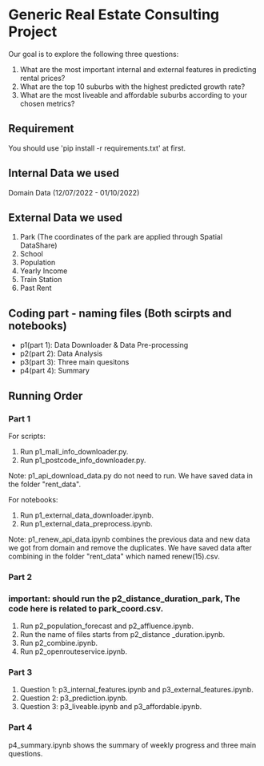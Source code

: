 # Generic Real Estate Consulting Project

Our goal is to explore the following three questions:

1. What are the most important internal and external features in predicting rental prices?
2. What are the top 10 suburbs with the highest predicted growth rate?
3. What are the most liveable and affordable suburbs according to your chosen metrics?

## Requirement

You should use 'pip install -r requirements.txt' at first.

## Internal Data we used

Domain Data (12/07/2022 - 01/10/2022)

## External Data we used

1. Park (The coordinates of the park are applied through Spatial DataShare)
2. School
3. Population
4. Yearly Income
5. Train Station
6. Past Rent

## Coding part - naming files (Both scirpts and notebooks)

- p1(part 1): Data Downloader & Data Pre-processing
- p2(part 2): Data Analysis
- p3(part 3): Three main quesitons
- p4(part 4): Summary
  
## Running Order

### Part 1

For scripts:

1. Run p1_mall_info_downloader.py.
2. Run p1_postcode_info_downloader.py.

Note: p1_api_download_data.py do not need to run. We have saved data in the folder "rent_data".

For notebooks:

1. Run p1_external_data_downloader.ipynb.
2. Run p1_external_data_preprocess.ipynb.

Note: p1_renew_api_data.ipynb combines the previous data and new data we got from domain and remove the duplicates. We have saved data after combining in the folder "rent_data" which named renew(15).csv.

### Part 2

### important: should run the p2_distance_duration_park, The code here is related to park_coord.csv.
1. Run p2_population_forecast and p2_affluence.ipynb.
2. Run the name of files starts from p2_distance _duration.ipynb.
3. Run p2_combine.ipynb.
4. Run p2_openrouteservice.ipynb.

### Part 3

1. Question 1: p3_internal_features.ipynb and p3_external_features.ipynb.
2. Question 2: p3_prediction.ipynb.
3. Question 3: p3_liveable.ipynb and p3_affordable.ipynb.

### Part 4

p4_summary.ipynb shows the summary of weekly progress and three main questions.
